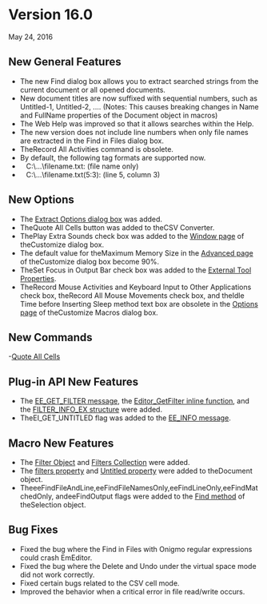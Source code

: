 # Version 16.0

May 24, 2016

## New General Features

- The new Find dialog box allows you to extract searched strings from the current document or all opened documents.
- New document titles are now suffixed with sequential numbers, such as Untitled-1, Untitled-2, .... (Notes: This causes breaking changes in Name and FullName properties of the Document object in macros)
- The Web Help was improved so that it allows searches within the Help.
- The new version does not include line numbers when only file names are extracted in the Find in Files dialog box.
- TheRecord All Activities command is obsolete.
- By default, the following tag formats are supported now.
-    C:\\...\\filename.txt: (file name only)
-    C:\\...\\filename.txt(5:3): (line 5, column 3)

## New Options

- The [Extract Options dialog box](../dlg/extract_options/index) was added.
- TheQuote All Cells button was added to theCSV Converter.
- ThePlay Extra Sounds check box was added to the [Window page](../dlg/customize/window/index) of theCustomize dialog box.
- The default value for theMaximum Memory Size in the [Advanced page](../dlg/customize/advanced/index) of theCustomize dialog box become 90%.
- TheSet Focus in Output Bar check box was added to the [External Tool Properties](../dlg/tools/properties/index).
- TheRecord Mouse Activities and Keyboard Input to Other Applications check box, theRecord All Mouse Movements check box, and theIdle Time before Inserting Sleep method text box are obsolete in the [Options page](../dlg/macro_customize/options/index) of theCustomize Macros dialog box.

## New Commands

-[Quote All Cells](../cmd/edit/add_quotes)

## Plug-in API New Features

- The [EE\_GET\_FILTER message](../plugin/message/ee_get_filter), the [Editor\_GetFilter inline function](../plugin/macro/editor_getfilter), and the [FILTER\_INFO\_EX structure](../plugin/structure/filter_info_ex) were added.
- TheEI\_GET\_UNTITLED flag was added to the [EE\_INFO message](../plugin/message/ee_info).

## Macro New Features

- The [Filter Object](../macro/filter/index) and [Filters Collection](../macro/filters/index) were added.
- The [filters property](../macro/document/filters) and [Untitled property](../macro/document/untitled) were added to theDocument object.
- TheeeFindFileAndLine,eeFindFileNamesOnly,eeFindLineOnly,eeFindMatchedOnly, andeeFindOutput flags were added to the [Find method](../macro/selection/selection_find) of theSelection object.

## Bug Fixes

- Fixed the bug where the Find in Files with Onigmo regular expressions could crash EmEditor.
- Fixed the bug where the Delete and Undo under the virtual space mode did not work correctly.
- Fixed certain bugs related to the CSV cell mode.
- Improved the behavior when a critical error in file read/write occurs.
